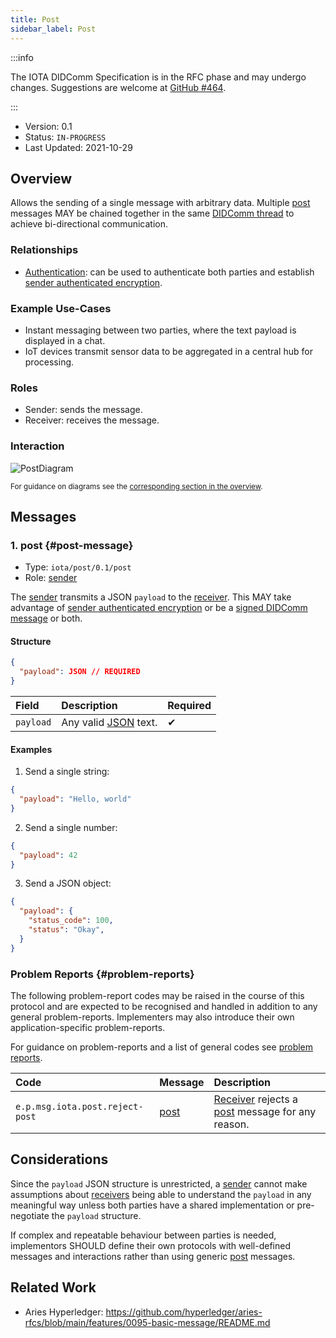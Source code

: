 ```yaml
---
title: Post
sidebar_label: Post
---
```


:::info

The IOTA DIDComm Specification is in the RFC phase and may undergo changes. Suggestions are welcome at [GitHub #464](https://github.com/iotaledger/identity.rs/discussions/464).

:::

- Version: 0.1
- Status: `IN-PROGRESS`
- Last Updated: 2021-10-29

## Overview

Allows the sending of a single message with arbitrary data. Multiple [post](#post-message) messages MAY be chained together in the same [DIDComm thread](https://identity.foundation/didcomm-messaging/spec/#threads) to achieve bi-directional communication.

### Relationships

- [Authentication](./authentication): can be used to authenticate both parties and establish [sender authenticated encryption](https://identity.foundation/didcomm-messaging/spec/#sender-authenticated-encryption).

### Example Use-Cases
- Instant messaging between two parties, where the text payload is displayed in a chat.
- IoT devices transmit sensor data to be aggregated in a central hub for processing.

### Roles
- Sender: sends the message.
- Receiver: receives the message.

### Interaction

<div style={{textAlign: 'center'}}>

![PostDiagram](/img/didcomm/post.drawio.svg)

<sub>For guidance on diagrams see the <a href="../overview#diagrams">corresponding section in the overview</a>.</sub>

</div>


## Messages

### 1. post {#post-message}

- Type: `iota/post/0.1/post`
- Role: [sender](#roles)

The [sender](#roles) transmits a JSON `payload` to the [receiver](#roles). This MAY take advantage of [sender authenticated encryption](https://identity.foundation/didcomm-messaging/spec/#sender-authenticated-encryption) or be a [signed DIDComm message](https://identity.foundation/didcomm-messaging/spec/#didcomm-signed-message) or both.

#### Structure
```json
{
  "payload": JSON // REQUIRED
}
```

| Field | Description | Required |
| :--- | :--- | :--- |
| `payload` | Any valid [JSON](https://datatracker.ietf.org/doc/html/rfc7159) text. | ✔ |

#### Examples

1. Send a single string:

```json
{
  "payload": "Hello, world"
}
```

2. Send a single number:

```json
{
  "payload": 42
}
```

3. Send a JSON object:

```json
{
  "payload": {
    "status_code": 100,
    "status": "Okay",
  }
}
```

### Problem Reports {#problem-reports}

The following problem-report codes may be raised in the course of this protocol and are expected to be recognised and handled in addition to any general problem-reports. Implementers may also introduce their own application-specific problem-reports.

For guidance on problem-reports and a list of general codes see [problem reports](../resources/problem-reports).

| Code | Message | Description |
| :--- | :--- | :--- |
| `e.p.msg.iota.post.reject-post` | [post](#post-message) | [Receiver](#roles) rejects a [post](#post-message) message for any reason. |

## Considerations

Since the `payload` JSON structure is unrestricted, a [sender](#roles) cannot make assumptions about [receivers](#roles) being able to understand the `payload` in any meaningful way unless both parties have a shared implementation or pre-negotiate the `payload` structure.

If complex and repeatable behaviour between parties is needed, implementors SHOULD define their own protocols with well-defined messages and interactions rather than using generic [post](#post-message) messages.

## Related Work

- Aries Hyperledger: https://github.com/hyperledger/aries-rfcs/blob/main/features/0095-basic-message/README.md
